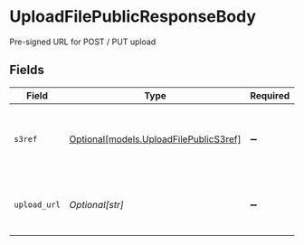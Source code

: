 # UploadFilePublicResponseBody

Pre-signed URL for POST / PUT upload


## Fields

| Field                                                                                                                            | Type                                                                                                                             | Required                                                                                                                         | Description                                                                                                                      | Example                                                                                                                          |
| -------------------------------------------------------------------------------------------------------------------------------- | -------------------------------------------------------------------------------------------------------------------------------- | -------------------------------------------------------------------------------------------------------------------------------- | -------------------------------------------------------------------------------------------------------------------------------- | -------------------------------------------------------------------------------------------------------------------------------- |
| `s3ref`                                                                                                                          | [Optional[models.UploadFilePublicS3ref]](../models/uploadfilepublics3ref.md)                                                     | :heavy_minus_sign:                                                                                                               | N/A                                                                                                                              | {<br/>"bucket": "epilot-files-prod",<br/>"key": "123/temp/4d689aeb-1497-4410-a9fe-b36ca9ac4389/document.pdf"<br/>}               |
| `upload_url`                                                                                                                     | *Optional[str]*                                                                                                                  | :heavy_minus_sign:                                                                                                               | N/A                                                                                                                              | https://epilot-files-prod.s3.eu-central-1.amazonaws.com/123/temp/4d689aeb-1497-4410-a9fe-b36ca9ac4389/document.pdf?AWSParams=123 |